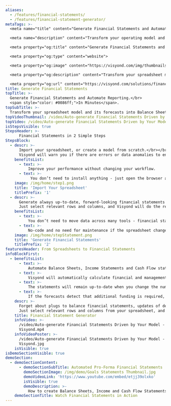 ```yaml
---
aliases: 
  - /features/financial-statements/
  - /features/financial-statement-generator/
metaTags: >-
  <meta name="title" content="Generate Financial Statements and Automate Financial Reporting">

  <meta name="description" content="Transform your operating model and its forecasts into Balance Sheets, Income and Cash Flow Statements.">

  <meta property="og:title" content="Generate Financial Statements and Automate Financial Reporting.">

  <meta property="og:type" content="website">

  <meta property="og:image" content="https://visyond.com/img/thumbnails/Solutions2022/Thumbnail - Solutions - Statements 2022.png">

  <meta property="og:description" content="Transform your spreadsheet model and its forecasts into Balance Sheets, Income and Cash Flow Statements.">

  <meta property="og:url" content="https://visyond.com/solutions/financial-statement-generator/">
title: Generate Financial Statements
topTitle: >-
  Generate Financial Statements and Automate Reporting.</br>
  <span style="color: #0086ff;">In Minutes</span>.
topSubTitle: >-
  Transform your spreadsheet model and its forecasts into Balance Sheets, Income and Cash Flow Statements.
topVideoThumbnail: /video/Auto-generate Financial Statements Driven by Your Model - Visyond.jpg
topVideo: /video/Auto-generate Financial Statements Driven by Your Model - Visyond.mp4
isStepsVisible: true
StepsHeader: >-
      Financial Statements in 2 Simple Steps
StepsBlock:
  - descr: >-
      Import your spreadsheet, or create a model from scratch.</br></br>
      Visyond will warn you if there are errors or data anomalies to ensure that your financial statements and reports are accurate.
    benefitsList:
      - text: >-
          Improve your performance without changing your workflow.
      - text: >-
           You don’t need to install anything - just open the browser and start getting results right away.
    image: /img/home/step1.png
    title: 'Import Your Spreadsheet'
    titlePrefix: '1'
  - descr: >-
      Generate always up-to-date, forward-looking financial statements from your spreadsheet.</br></br> 
      Just select relevant rows and columns, and Visyond will do the rest.
    benefitsList:
      - text: >-    
          You don’t need to move data across many tools - financial statements are in the cloud together with the model, its scenarios and dashboards.
      - text: >-
          No-code and no need for maintenance if the spreadsheet changes.
    image: /img/home/stepStatement.png
    title: 'Generate Financial Statements'
    titlePrefix: '2'
featuresHeader: From Spreadsheets to Financial Statements
infoBlockFirst:
  - benefitsList:
      - text: >-
          Automate Balance Sheets, Income Statements and Cash Flow statements - just select the drivers and depreciation parameters and Visyond will do the rest.
      - text: >-
          Visyond will automatically calculate financial and management ratios, growth and changes against previous periods.
      - text: >-
          The statements will remain up-to-date when you change the numbers in the spreadsheet or the settings.
      - text: >-
          If the forecasts detect that additional funding is required, Visyond will show how much debt and/or equity you need to raise.
    descr: >-
      Forget about plugs to balance financial statements, updates of depreciation schedules, and other error-prone activities.</br></br>
      Just select relevant rows and columns from your spreadsheet, and Visyond will transform your operating model into Balance Sheets, Income and Cash Flow Statements, ratios and KPIs for financial and management accounting.
    title: Financial Statement Generator
    infoVideo: >-
      /video/Auto-generate Financial Statements Driven by Your Model -
      Visyond.mp4
    infoVideoPoster: >-
      /video/Auto-generate Financial Statements Driven by Your Model -
      Visyond.jpg    
    isVisible: true
isDemoSectionVisible: true
demoSection:
  - demoSectionContent:  
      - demoSectionSubTitle: Automated Pro-Forma Financial Statements
        demoSectionImage: /img/demo/Goals Statements Thumbnail.jpg
        demoVideoLink: 'https://www.youtube.com/embed/etjj39olxko'
        isVisible: true
        demoDescription: >-
          How to create Balance Sheets, Income and Cash Flow Statements in Visyond?
    demoSectionTitle: Watch Financial Statements in Action
---
```


